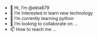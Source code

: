 - 👋 Hi, I’m @ekta679
- 👀 I’m interested in learn new technology
- 🌱 I’m currently learning python
- 💞️ I’m looking to collaborate on ...
- 📫 How to reach me ...

<!---
ekta679/ekta679 is a ✨ special ✨ repository because its `README.md` (this file) appears on your GitHub profile.
You can click the Preview link to take a look at your changes.
--->
